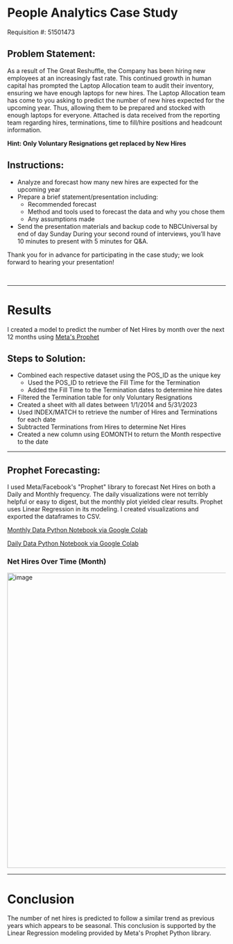 

# People Analytics Case Study
Requisition #: 51501473
<br>

## Problem Statement: 
As a result of The Great Reshuffle, the Company has been hiring new employees at an increasingly fast rate. This continued growth in human capital has prompted the Laptop Allocation team to audit their inventory, ensuring we have enough laptops for new hires. 
The Laptop Allocation team has come to you asking to predict the number of new hires expected for the upcoming year. Thus, allowing them to be prepared and stocked with enough laptops for everyone.
Attached is data received from the reporting team regarding hires, terminations, time to fill/hire positions and headcount information. 

**Hint: Only Voluntary Resignations get replaced by New Hires**



## Instructions:
- Analyze and forecast how many new hires are expected for the upcoming year
- Prepare a brief statement/presentation including:
  - Recommended forecast
  - Method and tools used to forecast the data and why you chose them
  - Any assumptions made
- Send the presentation materials and backup code to NBCUniversal by end of day Sunday
During your second round of interviews, you’ll have 10 minutes to present with 5 minutes for Q&A.

Thank you for in advance for participating in the case study; we look forward to hearing your presentation!

<br>


---

# Results
I created a model to predict the number of Net Hires by month over the next 12 months using [Meta's Prophet](https://facebook.github.io/prophet/docs/quick_start.html#python-api) 

## Steps to Solution:
- Combined each respective dataset using the POS_ID as the unique key
  - Used the POS_ID to retrieve the Fill Time for the Termination
  - Added the Fill Time to the Termination dates to determine hire dates
- Filtered the Termination table for only Voluntary Resignations
- Created a sheet with all dates between 1/1/2014 and 5/31/2023
- Used INDEX/MATCH to retrieve the number of Hires and Terminations for each date
- Subtracted Terminations from Hires to determine Net Hires
- Created a new column using EOMONTH to return the Month respective to the date


---
## Prophet Forecasting:

I used Meta/Facebook's "Prophet" library to forecast Net Hires on both a Daily and Monthly frequency. The daily visualizations were not terribly helpful or easy to digest, but the monthly plot yielded clear results. Prophet uses Linear Regression in its modeling. 
I created visualizations and exported the dataframes to CSV.

[Monthly Data Python Notebook via Google Colab](https://colab.research.google.com/drive/1IYprMwsaI-wvWW2O9Sit-gzdbqJRfl6y?usp=sharing)

[Daily Data Python Notebook via Google Colab](https://colab.research.google.com/drive/1Br_oSNJIzonQOi3LWdgOq8PQadttKvnb?usp=sharing)


### Net Hires Over Time (Month)
<img width="679" alt="image" src="https://github.com/charter-ab/career/assets/126614453/cf8d8b4d-94b8-485f-adc5-80b7d4770c53">


---
# Conclusion

The number of net hires is predicted to follow a similar trend as previous years which appears to be seasonal. 
This conclusion is supported by the Linear Regression modeling provided by Meta's Prophet Python library.
